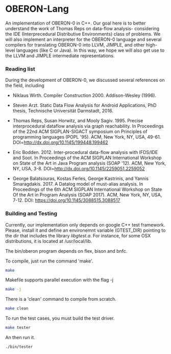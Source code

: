 # OBERON-Lang

An implementation of OBERON-0 in C++. Our goal here is to
better understand the work of Thomas Reps on data-flow analysis-
considering the IDE (Interprecedural Distributive Environments) class of
problems. We will also implement an interpreter for the OBERON-0 language and
several compilers for translating OBERON-0 into LLVM, JIMPLE,
and other high-level languages (like C or Java). In this way,
we hope we will also get use to the LLVM and JIMPLE intermediate
representations.

### Reading list

During the development of OBERON-0, we discussed several references on the field, including 

   * Niklaus Wirth. Compiler Construction 2000. Addison-Wesley (1996).

   * Steven Arzt. Static Data Flow Analysis for Android Applications, PhD thesis, Technische Universität 
     Darmstadt, 2016. 

   * Thomas Reps, Susan Horwitz, and Mooly Sagiv. 1995. Precise interprocedural dataflow 
     analysis via graph reachability. In Proceedings of the 22nd ACM SIGPLAN-SIGACT symposium 
     on Principles of programming languages (POPL '95). ACM, New York, NY, USA, 49-61. 
     DOI=http://dx.doi.org/10.1145/199448.199462

   * Eric Bodden. 2012. Inter-procedural data-flow analysis with IFDS/IDE and Soot. In Proceedings 
     of the ACM SIGPLAN International Workshop on State of the Art in Java Program analysis (SOAP '12). 
     ACM, New York, NY, USA, 3-8. DOI=http://dx.doi.org/10.1145/2259051.2259052

   * George Balatsouras, Kostas Ferles, George Kastrinis, and Yannis Smaragdakis. 2017. A Datalog 
     model of must-alias analysis. In Proceedings of the 6th ACM SIGPLAN International Workshop on State 
     Of the Art in Program Analysis (SOAP 2017). ACM, New York, NY, USA, 7-12. DOI: https://doi.org/10.1145/3088515.3088517


### Building and Testing

Currently, our implementation only depends on google C++ test framework. Please, 
install it and define an environemnt variable (GTEST_DIR) pointing to the dir 
that includes the library *libgtest.a*. For instance, for some OSX distributions, 
it is located at /usr/local/lib. 

The bin/oberon program depends on flex, bison and bnfc.

To compile, just run the command 'make'.

```bash
make
```

Makefile supports parallel execution with the flag -j
```bash
make -j
```

There is a 'clean' command to compile from scratch.

```bash
make clean 
```

To run the test cases, you must build the test driver. 

````bash
make tester
```` 

An then run it. 

````bash
./bin/tester
````

